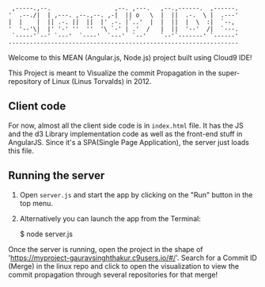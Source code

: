 
     ,-----.,--.                  ,--. ,---.   ,--.,------.  ,------.
    '  .--./|  | ,---. ,--.,--. ,-|  || o   \  |  ||  .-.  \ |  .---'
    |  |    |  || .-. ||  ||  |' .-. |`..'  |  |  ||  |  \  :|  `--, 
    '  '--'\|  |' '-' ''  ''  '\ `-' | .'  /   |  ||  '--'  /|  `---.
     `-----'`--' `---'  `----'  `---'  `--'    `--'`-------' `------'
    ----------------------------------------------------------------- 


Welcome to this MEAN (Angular.js, Node.js) project built using Cloud9 IDE!

This Project is meant to Visualize the commit Propagation in the super-repository of Linux (Linus Torvalds) in 2012.

## Client code
For now, almost all the client side code is in `index.html` file. It has the JS and the d3 Library implementation code 
as well as the front-end stuff in AngularJS.
Since it's a SPA(Single Page Application), the server just loads this file.

## Running the server

1) Open `server.js` and start the app by clicking on the "Run" button in the top menu.

2) Alternatively you can launch the app from the Terminal:

    $ node server.js

Once the server is running, open the project in the shape of 'https://myproject-gauravsinghthakur.c9users.io/#/'.
Search for a Commit ID (Merge) in the linux repo and click to open the visualization to view the commit propagation
through several repositories for that merge!

